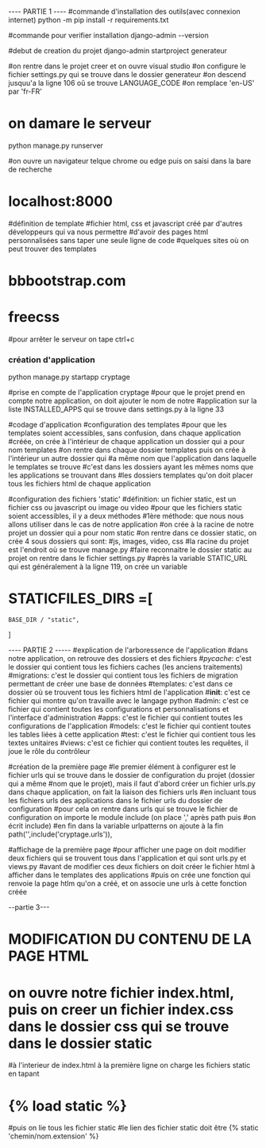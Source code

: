 ---- PARTIE 1 ----
#commande d'installation des outils(avec connexion internet)
python -m pip install -r requirements.txt

#commande pour verifier installation
django-admin --version

#debut de creation du projet
django-admin startproject generateur

#on rentre dans le projet creer et on ouvre visual studio
#on configure le fichier settings.py qui se trouve dans le dossier generateur
#on descend jusquu'a la ligne 106 oû se trouve LANGUAGE_CODE
#on remplace 'en-US' par 'fr-FR'

# on damare le serveur
python manage.py runserver

#on ouvre un navigateur telque chrome ou edge puis on saisi dans la bare de recherche
# localhost:8000

#définition de template
#fichier html, css et javascript créé par d'autres développeurs qui va nous permettre 
#d'avoir des pages html personnalisées sans taper une seule ligne de code
#quelques sites où on peut trouver des templates
# bbbootstrap.com
# freecss

#pour arrêter le serveur on tape ctrl+c
### création d'application 
python manage.py startapp cryptage

#prise en compte de l'application cryptage
#pour que le projet prend en compte notre application, on doit ajouter le nom de notre 
#application sur la liste INSTALLED_APPS qui se trouve dans settings.py à la ligne 33


#codage d'application
#configuration des templates 
#pour que les templates soient accessibles, sans confusion, dans chaque application
#créée, on crée à l'intérieur de chaque application un dossier qui a pour nom templates
#on rentre dans chaque dossier templates puis on crée à l'intérieur un autre dossier qui
#a même nom que l'application dans laquelle le templates se trouve
#c'est dans les dossiers ayant les mêmes noms que les applications se trouvant dans
#les dossiers templates qu'on doit placer tous les fichiers html de chaque application


#configuration des fichiers 'static'
#définition: un fichier static, est un fichier css ou javascript ou image ou video
#pour que les fichiers static soient accessibles, il y a deux méthodes 
#1ère méthode: que nous nous allons utiliser dans le cas de notre application
#on crée à la racine de notre projet un dossier qui a pour nom static
#on rentre dans ce dossier static, on crée 4 sous dossiers qui sont:
#js, images, video, css
#la racine du projet est l'endroit où se trouve manage.py
#faire reconnaitre le dossier static au projet on rentre dans le fichier settings.py
#après la variable STATIC_URL qui est généralement à la ligne 119, on crée un variable
# STATICFILES_DIRS =[
    BASE_DIR / "static",

]

---- PARTIE 2 -----
#explication de l'arboressence de l'application
#dans notre application, on retrouve des dossiers et des fichiers
#_pycache_: c'est le dossier qui contient tous les fichiers caches (les anciens traitements)
#migrations: c'est le dossier qui contient tous les fichiers de migration permettant de créer une base de données
#templates: c'est dans ce dossier où se trouvent tous les fichiers html de l'application
#__init__: c'est ce fichier qui montre qu'on travaille avec le langage python 
#admin: c'est ce fichier qui contient toutes les configurations et personnalisations et l'interface d'administration
#apps: c'est le fichier qui contient toutes les configurations de l'application
#models: c'est le fichier qui contient toutes les tables liées à cette application 
#test: c'est le fichier qui contient tous les textes unitaires 
#views: c'est ce fichier qui contient toutes les requêtes, il joue le rôle du contrôleur

#création de la première page
#le premier élément à configurer est le fichier urls qui se trouve dans le dossier de configuration du projet (dossier qui a même
#nom que le projet), mais il faut d'abord créer un fichier urls.py dans chaque application, on fait la liaison des fichiers urls 
#en incluant tous les fichiers urls des applications dans le fichier urls du dossier de configuration 
#pour cela on rentre dans urls qui se trouve le fichier de configuration on importe le module include (on place ',' après path puis
#on écrit include)
#en fin dans la variable urlpatterns on ajoute à la fin path('',include('cryptage.urls')),


#affichage de la première page
#pour afficher une page on doit modifier deux fichiers qui se trouvent tous dans l'application et qui sont urls.py et views.py
#avant de modifier ces deux fichiers on doit créer le fichier html à afficher dans le templates des applications
#puis on crée une fonction qui renvoie la page htlm qu'on a créé, et on associe une urls à cette fonction créée 

--partie 3---
# MODIFICATION DU CONTENU DE LA PAGE HTML
# on ouvre notre fichier index.html, puis on creer un fichier index.css dans le dossier css qui se trouve dans le dossier static
#à l'interieur de index.html à la première ligne on charge les fichiers static en tapant
# {% load static %}
#puis on lie tous les fichier static 
#le lien des fichier static doit être {% static 'chemin/nom.extension' %}
